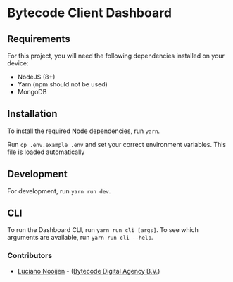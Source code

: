 # Bytecode Client Dashboard

## Requirements

For this project, you will need the following dependencies installed on your device:

* NodeJS (8+)
* Yarn (npm should not be used)
* MongoDB

## Installation

To install the required Node dependencies, run `yarn`.

Run `cp .env.example .env` and set your correct environment variables. This file is loaded automatically

## Development

For development, run `yarn run dev`.

## CLI

To run the Dashboard CLI, run `yarn run cli [args]`. To see which arguments are available, run `yarn run cli --help`.

### Contributors

* [Luciano Nooijen](https://github.com/lucianonooijen) - ([Bytecode Digital Agency B.V.](https://bytecode.nl))
